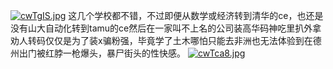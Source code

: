 [![cwTgIS.jpg](https://z3.ax1x.com/2021/04/11/cwTgIS.jpg)](https://imgtu.com/i/cwTgIS)
这几个学校都不错，不过即便从数学或经济转到清华的ce，也还是没有山大自动化转到tamu的ce然后在一家叫不上名的公司装高华码神吃里扒外拿劝人转码仅仅是为了装x骗粉强，毕竟学了土木哪怕只能去非洲也无法体验到在德州出门被红脖一枪爆头，暴尸街头的性快感。
[![cwTca8.jpg](https://z3.ax1x.com/2021/04/11/cwTca8.jpg)](https://imgtu.com/i/cwTca8)
